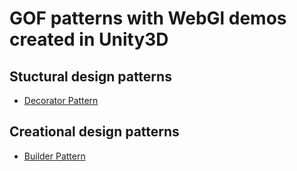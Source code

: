# GOF patterns with WebGl demos created in Unity3D

## Stuctural design patterns
- [Decorator Pattern](https://artem-karaman.github.io/GRASPandGOF/Decorator/)

## Creational design patterns
- [Builder Pattern](https://artem-karaman.github.io/GRASPandGOF/Builder/)
